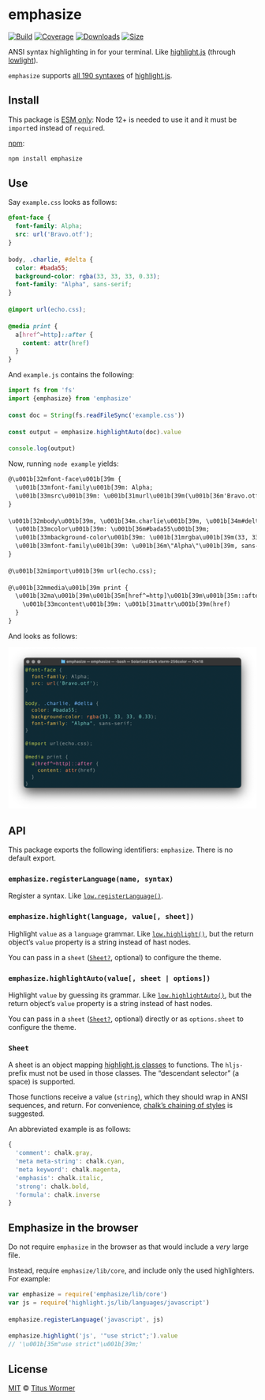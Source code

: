 # emphasize

[![Build][build-badge]][build]
[![Coverage][coverage-badge]][coverage]
[![Downloads][downloads-badge]][downloads]
[![Size][size-badge]][size]

ANSI syntax highlighting in for your terminal.
Like [highlight.js][hljs] (through [lowlight][]).

`emphasize` supports [all 190 syntaxes][names] of [highlight.js][hljs].

## Install

This package is [ESM only](https://gist.github.com/sindresorhus/a39789f98801d908bbc7ff3ecc99d99c):
Node 12+ is needed to use it and it must be `import`ed instead of `require`d.

[npm][]:

```sh
npm install emphasize
```

## Use

Say `example.css` looks as follows:

```css
@font-face {
  font-family: Alpha;
  src: url('Bravo.otf');
}

body, .charlie, #delta {
  color: #bada55;
  background-color: rgba(33, 33, 33, 0.33);
  font-family: "Alpha", sans-serif;
}

@import url(echo.css);

@media print {
  a[href^=http]::after {
    content: attr(href)
  }
}
```

And `example.js` contains the following:

```js
import fs from 'fs'
import {emphasize} from 'emphasize'

const doc = String(fs.readFileSync('example.css'))

const output = emphasize.highlightAuto(doc).value

console.log(output)
```

Now, running `node example` yields:

```txt
@\u001b[32mfont-face\u001b[39m {
  \u001b[33mfont-family\u001b[39m: Alpha;
  \u001b[33msrc\u001b[39m: \u001b[31murl\u001b[39m(\u001b[36m'Bravo.otf'\u001b[39m);
}

\u001b[32mbody\u001b[39m, \u001b[34m.charlie\u001b[39m, \u001b[34m#delta\u001b[39m {
  \u001b[33mcolor\u001b[39m: \u001b[36m#bada55\u001b[39m;
  \u001b[33mbackground-color\u001b[39m: \u001b[31mrgba\u001b[39m(33, 33, 33, 0.33);
  \u001b[33mfont-family\u001b[39m: \u001b[36m\"Alpha\"\u001b[39m, sans-serif;
}

@\u001b[32mimport\u001b[39m url(echo.css);

@\u001b[32mmedia\u001b[39m print {
  \u001b[32ma\u001b[39m\u001b[35m[href^=http]\u001b[39m\u001b[35m::after\u001b[39m {
    \u001b[33mcontent\u001b[39m: \u001b[31mattr\u001b[39m(href)
  }
}
```

And looks as follows:

![Screenshot showing the code in terminal](screenshot.png)

## API

This package exports the following identifiers: `emphasize`.
There is no default export.

### `emphasize.registerLanguage(name, syntax)`

Register a syntax.
Like [`low.registerLanguage()`][register-language].

### `emphasize.highlight(language, value[, sheet])`

Highlight `value` as a `language` grammar.
Like [`low.highlight()`][highlight], but the return object’s `value` property is
a string instead of hast nodes.

You can pass in a `sheet` ([`Sheet?`][sheet], optional) to configure the theme.

### `emphasize.highlightAuto(value[, sheet | options])`

Highlight `value` by guessing its grammar.
Like [`low.highlightAuto()`][highlight-auto], but the return object’s `value`
property is a string instead of hast nodes.

You can pass in a `sheet` ([`Sheet?`][sheet], optional) directly or as
`options.sheet` to configure the theme.

### `Sheet`

A sheet is an object mapping [highlight.js classes][classes] to functions.
The `hljs-` prefix must not be used in those classes.
The “descendant selector” (a space) is supported.

Those functions receive a value (`string`), which they should wrap in ANSI
sequences, and return.
For convenience, [chalk’s chaining of styles][styles] is suggested.

An abbreviated example is as follows:

```js
{
  'comment': chalk.gray,
  'meta meta-string': chalk.cyan,
  'meta keyword': chalk.magenta,
  'emphasis': chalk.italic,
  'strong': chalk.bold,
  'formula': chalk.inverse
}
```

## Emphasize in the browser

Do not require `emphasize` in the browser as that would include a *very* large
file.

Instead, require `emphasize/lib/core`, and include only the used highlighters.
For example:

```js
var emphasize = require('emphasize/lib/core')
var js = require('highlight.js/lib/languages/javascript')

emphasize.registerLanguage('javascript', js)

emphasize.highlight('js', '"use strict";').value
// '\u001b[35m"use strict"\u001b[39m;'
```

## License

[MIT][license] © [Titus Wormer][author]

<!-- Definitions -->

[build-badge]: https://github.com/wooorm/emphasize/workflows/main/badge.svg

[build]: https://github.com/wooorm/emphasize/actions

[coverage-badge]: https://img.shields.io/codecov/c/github/wooorm/emphasize.svg

[coverage]: https://codecov.io/github/wooorm/emphasize

[downloads-badge]: https://img.shields.io/npm/dm/emphasize.svg

[downloads]: https://www.npmjs.com/package/emphasize

[size-badge]: https://img.shields.io/bundlephobia/minzip/emphasize.svg

[size]: https://bundlephobia.com/result?p=emphasize

[npm]: https://docs.npmjs.com/cli/install

[license]: license

[author]: https://wooorm.com

[sheet]: #sheet

[hljs]: https://github.com/highlightjs/highlight.js

[lowlight]: https://github.com/wooorm/lowlight

[names]: https://github.com/highlightjs/highlight.js/blob/master/SUPPORTED_LANGUAGES.md

[classes]: https://highlightjs.readthedocs.io/en/latest/css-classes-reference.html

[styles]: https://github.com/chalk/chalk#styles

[register-language]: https://github.com/wooorm/lowlight#lowregisterlanguagename-syntax

[highlight]: https://github.com/wooorm/lowlight#lowhighlightlanguage-value-options

[highlight-auto]: https://github.com/wooorm/lowlight#lowhighlightautovalue-options
